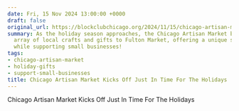 ```yaml
---
date: Fri, 15 Nov 2024 13:00:00 +0000
draft: false
original_url: https://blockclubchicago.org/2024/11/15/chicago-artisan-market-kicks-off-just-in-time-for-the-holidays/
summary: As the holiday season approaches, the Chicago Artisan Market brings a delightful
  array of local crafts and gifts to Fulton Market, offering a unique shopping experience
  while supporting small businesses!
tags:
- chicago-artisan-market
- holiday-gifts
- support-small-businesses
title: Chicago Artisan Market Kicks Off Just In Time For The Holidays
---
```


Chicago Artisan Market Kicks Off Just In Time For The Holidays